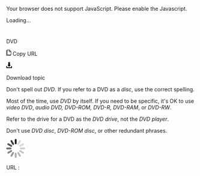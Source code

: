 Your browser does not support JavaScript. Please enable the Javascript.

Loading...

# 

DVD

![Copy URL](media/dvd/Copy.png)
Copy URL

![Download](media/dvd/Download.png)

Download topic

Don't spell out *DVD*. If you refer to a DVD as a *disc*, use the correct spelling.

Most of the time, use *DVD* by itself. If you need to be specific, it's OK to use *video DVD*, *audio DVD, DVD-ROM, DVD-R, DVD-RAM*, or *DVD-RW*. 

Refer to the drive for a DVD as the *DVD drive*, not the *DVD player*. 

Don't use *DVD disc*, *DVD-ROM disc*, or other redundant phrases.

![In progress](media/dvd/activity-large.gif)

URL :

